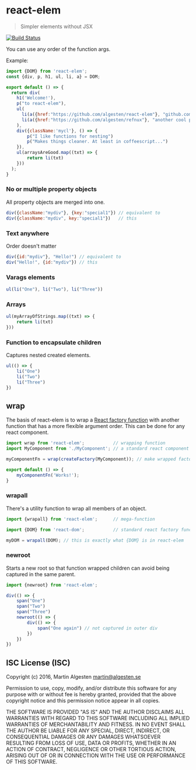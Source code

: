 # react-elem

> Simpler elements without JSX

[![Build Status](https://travis-ci.org/algesten/react-elem.svg?branch=master)](https://travis-ci.org/algesten/react-elem)

You can use any order of the function args.

Example:

```javascript
import {DOM} from 'react-elem';
const {div, p, h1, ul, li, a} = DOM;

export default () => {
  return div(
    h1('Welcome!'),
    p("to react-elem"),
    ul(
      li(a({href:"https://github.com/algesten/react-elem"}, "github.com/algesten/react-elem")),
      li(a({href:"https://github.com/algesten/refnux"}, "another cool project"))
    ),
    div({className:'mycl'}, () => {
        p("I like functions for nesting")
        p("Makes things cleaner. At least in coffeescript...")
    }),
    ul(arraysAreGood.map((txt) => {
        return li(txt)
    }))
  );
}
```


### No or multiple property objects

All property objects are merged into one.

```javascript
div({className:"mydiv"}, {key:"special1"}) // equivalent to
div({className:"mydiv", key:"special1"})   // this
```


### Text anywhere

Order doesn't matter

```javascript
div({id:"mydiv"}, "Hello!") // equivalent to
div("Hello!", {id:"mydiv"}) // this
```


### Varags elements

```javascript
ul(li("One"), li("Two"), li("Three"))
```


### Arrays

```javascript
ul(myArrayOfStrings.map((txt) => {
    return li(txt)
}))
```

### Function to encapsulate children

Captures nested created elements.

```javascript
ul(() => {
    li("One")
    li("Two")
    li("Three")
})
```

## wrap

The basis of react-elem is to wrap a [React factory function][reacfac]
with another function that has a more flexible argument order. This can be done for 
any react component.

```javascript
import wrap from 'react-elem';           // wrapping function
import MyComponent from './MyComponent'; // a standard react component

myComponentFn = wrap(createFactory(MyComponent)); // make wrapped factory function

export default () => {
    myComponentFn('Works!');
}
```

### wrapall

There's a utility function to wrap all members of an object.

```javascript
import {wrapall} from 'react-elem';      // mega-function

import {DOM} from 'react-dom';           // standard react factory functions

myDOM = wrapall(DOM); // this is exactly what {DOM} is in react-elem
```

### newroot

Starts a new root so that function wrapped children can avoid being
captured in the same parent.

```javascript
import {newroot} from 'react-elem';

div(() => {
    span("One")
    span("Two")
    span("Three")
    newroot(() => {
        div(() => {
            span("One again") // not captured in outer div
        })
    })
})
```



## ISC License (ISC)

Copyright (c) 2016, Martin Algesten <martin@algesten.se>

Permission to use, copy, modify, and/or distribute this software for
any purpose with or without fee is hereby granted, provided that the
above copyright notice and this permission notice appear in all
copies.

THE SOFTWARE IS PROVIDED "AS IS" AND THE AUTHOR DISCLAIMS ALL
WARRANTIES WITH REGARD TO THIS SOFTWARE INCLUDING ALL IMPLIED
WARRANTIES OF MERCHANTABILITY AND FITNESS. IN NO EVENT SHALL THE
AUTHOR BE LIABLE FOR ANY SPECIAL, DIRECT, INDIRECT, OR CONSEQUENTIAL
DAMAGES OR ANY DAMAGES WHATSOEVER RESULTING FROM LOSS OF USE, DATA OR
PROFITS, WHETHER IN AN ACTION OF CONTRACT, NEGLIGENCE OR OTHER
TORTIOUS ACTION, ARISING OUT OF OR IN CONNECTION WITH THE USE OR
PERFORMANCE OF THIS SOFTWARE.

[reacfac]: https://facebook.github.io/react/docs/top-level-api.html#react.createfactory
